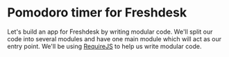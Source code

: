 # Pomodoro timer for Freshdesk

Let's build an app for Freshdesk by writing modular code. We'll split our code into several modules and have one main module which will act as our entry point. We'll be using [RequireJS](https://requirejs.org/) to help us write modular code.
